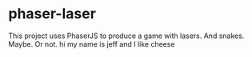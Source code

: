 # phaser-laser

This project uses PhaserJS to produce a game with lasers. And snakes. Maybe. Or not.
hi my name is jeff and I like cheese